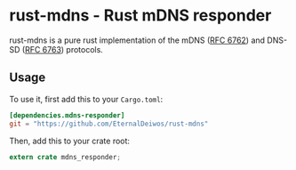# rust-mdns - Rust mDNS responder

rust-mdns is a pure rust implementation of the mDNS ([RFC 6762]) and DNS-SD ([RFC 6763]) protocols.

## Usage

To use it, first add this to your `Cargo.toml`:

```toml
[dependencies.mdns-responder]
git = "https://github.com/EternalDeiwos/rust-mdns"
```

Then, add this to your crate root:

```rust
extern crate mdns_responder;
```

[RFC 6762]: https://tools.ietf.org/html/rfc6762
[RFC 6763]: https://tools.ietf.org/html/rfc6763
